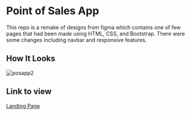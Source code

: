 # Point of Sales App
This repo is a remake of designs from figma which contains one of few pages that had been made using HTML, CSS, and Bootstrap. There were some changes including navbar and responsive features.

## How It Looks
![posapp2](https://user-images.githubusercontent.com/46988778/100581133-c9563080-3319-11eb-95ad-4e4f7d6bcb44.jpg)

## Link to view
[Landing Page](https://eager-villani-5ed386.netlify.app/)
